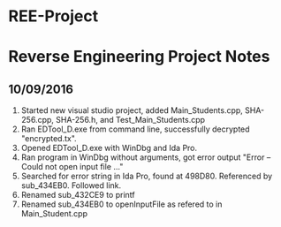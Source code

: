 # REE-Project
<h1>Reverse Engineering Project Notes</h1>
<h2>10/09/2016</h2>
<ol>
<li>Started new visual studio project, added Main_Students.cpp, SHA-256.cpp, SHA-256.h, and Test_Main_Students.cpp</li>
<li>Ran EDTool_D.exe from command line, successfully decrypted "encrypted.tx".</li>
<li>Opened EDTool_D.exe with WinDbg and Ida Pro.</li>
<li>Ran program in WinDbg without arguments, got error output "Error – Could not open input file ..."</li>
<li>Searched for error string in Ida Pro, found at 498D80.  Referenced by sub_434EB0.  Followed link.</li>
<li>Renamed sub_432CE9 to printf</li>
<li>Renamed sub_434EB0 to openInputFile as refered to in Main_Student.cpp</li>
</ol>
